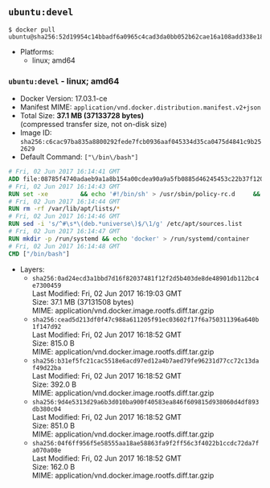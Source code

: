 ## `ubuntu:devel`

```console
$ docker pull ubuntu@sha256:52d19954c14bbadf6a0965c4cad3da0bb052b62cae16a108add338e1838cbd72
```

-	Platforms:
	-	linux; amd64

### `ubuntu:devel` - linux; amd64

-	Docker Version: 17.03.1-ce
-	Manifest MIME: `application/vnd.docker.distribution.manifest.v2+json`
-	Total Size: **37.1 MB (37133728 bytes)**  
	(compressed transfer size, not on-disk size)
-	Image ID: `sha256:c6cac97ba835a8800292fede7fcb0936aaf045334d35ca0475d4841c9b252629`
-	Default Command: `["\/bin\/bash"]`

```dockerfile
# Fri, 02 Jun 2017 16:14:41 GMT
ADD file:08785f4740adaeb9a1a8b154a00cdea90a9a5fb0885d46245453c22b37f12088 in / 
# Fri, 02 Jun 2017 16:14:43 GMT
RUN set -xe 		&& echo '#!/bin/sh' > /usr/sbin/policy-rc.d 	&& echo 'exit 101' >> /usr/sbin/policy-rc.d 	&& chmod +x /usr/sbin/policy-rc.d 		&& dpkg-divert --local --rename --add /sbin/initctl 	&& cp -a /usr/sbin/policy-rc.d /sbin/initctl 	&& sed -i 's/^exit.*/exit 0/' /sbin/initctl 		&& echo 'force-unsafe-io' > /etc/dpkg/dpkg.cfg.d/docker-apt-speedup 		&& echo 'DPkg::Post-Invoke { "rm -f /var/cache/apt/archives/*.deb /var/cache/apt/archives/partial/*.deb /var/cache/apt/*.bin || true"; };' > /etc/apt/apt.conf.d/docker-clean 	&& echo 'APT::Update::Post-Invoke { "rm -f /var/cache/apt/archives/*.deb /var/cache/apt/archives/partial/*.deb /var/cache/apt/*.bin || true"; };' >> /etc/apt/apt.conf.d/docker-clean 	&& echo 'Dir::Cache::pkgcache ""; Dir::Cache::srcpkgcache "";' >> /etc/apt/apt.conf.d/docker-clean 		&& echo 'Acquire::Languages "none";' > /etc/apt/apt.conf.d/docker-no-languages 		&& echo 'Acquire::GzipIndexes "true"; Acquire::CompressionTypes::Order:: "gz";' > /etc/apt/apt.conf.d/docker-gzip-indexes 		&& echo 'Apt::AutoRemove::SuggestsImportant "false";' > /etc/apt/apt.conf.d/docker-autoremove-suggests
# Fri, 02 Jun 2017 16:14:44 GMT
RUN rm -rf /var/lib/apt/lists/*
# Fri, 02 Jun 2017 16:14:46 GMT
RUN sed -i 's/^#\s*\(deb.*universe\)$/\1/g' /etc/apt/sources.list
# Fri, 02 Jun 2017 16:14:47 GMT
RUN mkdir -p /run/systemd && echo 'docker' > /run/systemd/container
# Fri, 02 Jun 2017 16:14:48 GMT
CMD ["/bin/bash"]
```

-	Layers:
	-	`sha256:0ad24ecd3a1bbd7d16f82037481f12f2d5b403de8de48901db112bc4e7300459`  
		Last Modified: Fri, 02 Jun 2017 16:19:03 GMT  
		Size: 37.1 MB (37131508 bytes)  
		MIME: application/vnd.docker.image.rootfs.diff.tar.gzip
	-	`sha256:cead5d213df0f47c988a611205f91ec03602f17f6a750311396a640b1f147d92`  
		Last Modified: Fri, 02 Jun 2017 16:18:52 GMT  
		Size: 815.0 B  
		MIME: application/vnd.docker.image.rootfs.diff.tar.gzip
	-	`sha256:b31ef5fc21cac5518e6acd97ed12a4b7aed79fe96231d77cc72c13daf49d22ba`  
		Last Modified: Fri, 02 Jun 2017 16:18:52 GMT  
		Size: 392.0 B  
		MIME: application/vnd.docker.image.rootfs.diff.tar.gzip
	-	`sha256:9d4e5313d29a6b3d010ba900f40583ea846f609815d938060d4df893db380c04`  
		Last Modified: Fri, 02 Jun 2017 16:18:52 GMT  
		Size: 851.0 B  
		MIME: application/vnd.docker.image.rootfs.diff.tar.gzip
	-	`sha256:04f6ff956f5e58555aa18ae58863fa9f2ff56c3f4022b1ccdc72da7fa070a08e`  
		Last Modified: Fri, 02 Jun 2017 16:18:52 GMT  
		Size: 162.0 B  
		MIME: application/vnd.docker.image.rootfs.diff.tar.gzip
